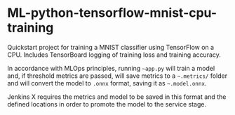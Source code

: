 # ML-python-tensorflow-mnist-cpu-training

Quickstart project for training a MNIST classifier using TensorFlow on a CPU. Includes TensorBoard logging of training loss and training accuracy.

In accordance with MLOps principles, running `~app.py` will train a model and, if threshold metrics are passed, will save metrics to a `~.metrics/` folder and will convert the model to `.onnx` format, saving it as `~.model.onnx`.

Jenkins X requires the metrics and model to be saved in this format and the defined locations in order to promote the model to the service stage.
